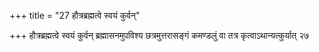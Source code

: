 +++
title = "27 हौत्रब्रह्मत्वे स्वयं कुर्वन्"

+++
हौत्रब्रह्मत्वे स्वयं कुर्वन् ब्रह्मासनमुपविश्य छत्रमुत्तरासङ्गं कमण्डलुं वा तत्र कृत्वाऽथान्यत्कुर्यात् २७